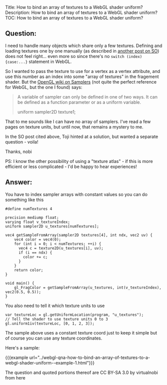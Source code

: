 Title: How to bind an array of textures to a WebGL shader uniform?
Description: How to bind an array of textures to a WebGL shader uniform?
TOC: How to bind an array of textures to a WebGL shader uniform?

## Question:

I need to handle many objects which share only a few textures. Defining and loading textures one by one manually (as described in [another post on SO][1]) does not feel right... even more so since there's no `switch (index) {case:...}` statement in WebGL. 

So I wanted to pass the texture to use for a vertex as a vertex attribute, and use this number as an index into some "array of textures" in the fragement shader. But the [OpenGL wiki on Samplers][2] (not quite the perfect reference for WebGL, but the one I found) says:

> A variable of sampler can only be defined in one of two ways. It can be defined as a function parameter or as a uniform variable.
> 
> uniform sampler2D texture1;

That to me sounds like I can have no array of samplers. I've read a few pages on texture units, but until now, that remains a mystery to me. 

In the SO post cited above, Toji hinted at a solution, but wanted a separate question - voila!

Thanks, nobi

PS: I know the other possibility of using a "texture atlas" - if this is more efficient or less complicated - I'd be happy to hear experiences!


  [1]: https://stackoverflow.com/questions/11292599/how-to-use-multiple-textures-in-webgl/11300434#11300434
  [2]: http://www.opengl.org/wiki/Sampler_%28GLSL%29

## Answer:

You have to index sampler arrays with constant values so you can do something like this

    #define numTextures 4

    precision mediump float;
    varying float v_textureIndex;
    uniform sampler2D u_textures[numTextures];
    
    vec4 getSampleFromArray(sampler2D textures[4], int ndx, vec2 uv) {
        vec4 color = vec4(0);
        for (int i = 0; i < numTextures; ++i) {
          vec4 c = texture2D(u_textures[i], uv);
          if (i == ndx) {
            color += c;
          }
        }
        return color;
    }
    
    void main() {
        gl_FragColor = getSampleFromArray(u_textures, int(v_textureIndex), vec2(0.5, 0.5));
    }

You also need to tell it which texture units to use

    var textureLoc = gl.getUniformLocation(program, "u_textures");
    // Tell the shader to use texture units 0 to 3
    gl.uniform1iv(textureLoc, [0, 1, 2, 3]);

The sample above uses a constant texture coord just to keep it simple but of course you can use any texture coordinates.

Here's a sample: 

{{{example url="../webgl-qna-how-to-bind-an-array-of-textures-to-a-webgl-shader-uniform--example-1.html"}}}



<div class="so">
  <div>The question and quoted portions thereof are 
    CC BY-SA 3.0 by
    <a data-href="https://stackoverflow.com/users/1329113">virtualnobi</a>
    from
    <a data-href="https://stackoverflow.com/questions/19592850">here</a>
  </div>
</div>
